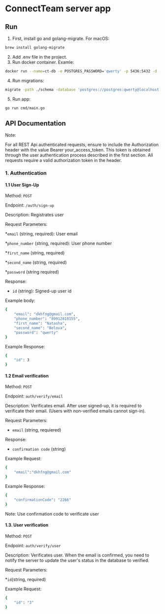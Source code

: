 # ConnectTeam server app 

## Run 
1. First, install go and golang-migrate. For macOS:
``` bash
brew install golang-migrate
```
2. Add .env file in the project.
3. Run docker container. Examle:
``` bash
docker run --name=ct-db -e POSTGRES_PASSWORD='qwerty' -p 5436:5432 -d --rm postgres
```
4. Run migrations:
``` bash
migrate -path ./schema -database 'postgres://postgres:qwerty@localhost:5436/postgres?sslmode=disable' up
```
5. Run app:
``` bash
go run cmd/main.go
```
## API Documentation

Note:

For all REST Api authenticated requests, ensure to include the Authorization header with the value Bearer 
your_access_token. This token is obtained through the user authentication process described in the
first section.
All requests require a valid authorization token in the header.

### 1. Authentication 
#### 1.1 User Sign-Up 

Method: `POST`

Endpoint: `/auth/sign-up`

Description: Registrates user

Request Parameters:  

*`email` (string, required): User email  

*`phone_number` (string, required): User phone number 

*`first_name` (string, required)

*`second_name` (string, required)

*`password` (string required)

Response: 
* `id` (string): Signed-up user id

Example body: 
``` bash
{
    "email": "dkhfлg@gmail.com",
    "phone_number": "89912818155",
    "first_name": "Natasha",
    "second_name": "Belova", 
    "password": "qwerty"
}
```

Example Response:
``` bash
{
    "id": 3
}
```
#### 1.2 Email verification

Method: `POST`

Endpoint: `auth/verify/email`

Description: Verificates email. After user signed-up, it is required to verificate their email. (Users with non-verified emails cannot sign-in).

Request Parameters:
* `email` (string, requiered)

Response:
* `confirmation code` (string)

Example Request:
``` bash
{
    "email":"dkhfлg@gmail.com"
}
```

Example Response:
``` bash
{
    "confirmationCode": "2266"
}
```
Note: Use confirmation code to verificate user 

#### 1.3. User verification 

Method: `POST`

Endpoint: `auth/verify/user`

Description: Verificates user. When the email is confirmed, you need to notify the server to update the user's status in the database to verified.

Request Parameters:

*`id`(string, required)

Example Request:
``` bash
{
    "id": "3"
}
```
